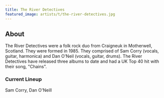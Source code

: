 ```yaml
---
title: The River Detectives
featured_image: artists/t/the-river-detectives.jpg
---
```

## About

The River Detectives were a folk rock duo from Craigneuk in Motherwell, Scotland. They were formed in 1985. They comprised of Sam Corry (vocals, guitar, harmonica) and Dan O'Neil (vocals, guitar, drums). The River Detectives have released three albums to date and had a UK Top 40 hit with their song, "Chains".

### Current Lineup

Sam Corry, Dan O'Neill

